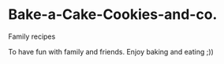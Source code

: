 # Bake-a-Cake-Cookies-and-co.
Family recipes

To have fun with family and friends. Enjoy baking and eating ;))
